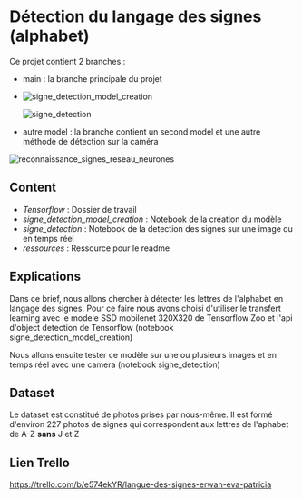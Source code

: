 # Détection du langage des signes (alphabet)

Ce projet contient 2 branches : 
* main : la branche principale du projet 
* 
   ![signe_detection_model_creation](signe_detection_model_creation.ipynb)
   
   ![signe_detection](signe_detection.ipynb)
 
* autre model : la branche contient un second model et une autre méthode de détection sur la caméra 

![reconnaissance_signes_reseau_neurones](./Reconnaissance-de-la-langue-des-signes/reconnaissance_signes_reseau_neurones.ipynb)

## Content
* _Tensorflow_ : Dossier de travail
* _signe_detection_model_creation_ : Notebook de la création du modèle
* _signe_detection_ : Notebook de la detection des signes sur une image ou en temps réel
* _ressources_ : Ressource pour le readme

## Explications

Dans ce brief,  nous allons chercher à détecter les lettres de l'alphabet en langage des signes.
Pour ce faire nous avons choisi d'utiliser le transfert learning avec le modele SSD mobilenet 320X320 de Tensorflow Zoo et l'api d'object detection de Tensorflow (notebook signe_detection_model_creation)

Nous allons ensuite tester ce modèle sur une ou plusieurs images et en temps réel avec une camera (notebook signe_detection)

## Dataset 
Le dataset est constitué de photos prises par nous-même.
Il est formé d'environ 227 photos de signes qui correspondent aux lettres de l'aphabet de A-Z __sans__ J et Z


## Lien Trello

https://trello.com/b/e574ekYR/langue-des-signes-erwan-eva-patricia
